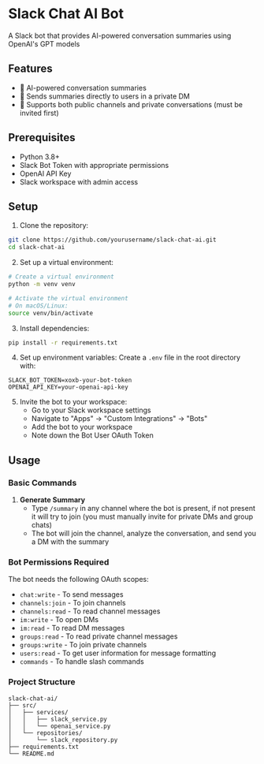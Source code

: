 # Slack Chat AI Bot

A Slack bot that provides AI-powered conversation summaries using OpenAI's GPT models

## Features

- 🤖 AI-powered conversation summaries
- 💬 Sends summaries directly to users in a private DM
- 🎯 Supports both public channels and private conversations (must be invited first)

## Prerequisites

- Python 3.8+
- Slack Bot Token with appropriate permissions
- OpenAI API Key
- Slack workspace with admin access

## Setup

1. Clone the repository:
```bash
git clone https://github.com/yourusername/slack-chat-ai.git
cd slack-chat-ai
```

2. Set up a virtual environment:
```bash
# Create a virtual environment
python -m venv venv

# Activate the virtual environment
# On macOS/Linux:
source venv/bin/activate
```

3. Install dependencies:
```bash
pip install -r requirements.txt
```

4. Set up environment variables:
Create a `.env` file in the root directory with:
```env
SLACK_BOT_TOKEN=xoxb-your-bot-token
OPENAI_API_KEY=your-openai-api-key
```

5. Invite the bot to your workspace:
   - Go to your Slack workspace settings
   - Navigate to "Apps" → "Custom Integrations" → "Bots"
   - Add the bot to your workspace
   - Note down the Bot User OAuth Token

## Usage

### Basic Commands

1. **Generate Summary**
   - Type `/summary` in any channel where the bot is present, if not present it will try to join (you must manually invite for private DMs and group chats)
   - The bot will join the channel, analyze the conversation, and send you a DM with the summary

### Bot Permissions Required

The bot needs the following OAuth scopes:
- `chat:write` - To send messages
- `channels:join` - To join channels
- `channels:read` - To read channel messages
- `im:write` - To open DMs
- `im:read` - To read DM messages
- `groups:read` - To read private channel messages
- `groups:write` - To join private channels
- `users:read` - To get user information for message formatting
- `commands` - To handle slash commands

### Project Structure

```
slack-chat-ai/
├── src/
│   ├── services/
│   │   ├── slack_service.py
│   │   └── openai_service.py
│   └── repositories/
│       └── slack_repository.py
├── requirements.txt
└── README.md
```